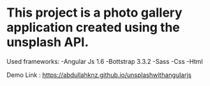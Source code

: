 # This project is a photo gallery application created using the unsplash API.
Used frameworks:
-Angular Js 1.6
-Bottstrap 3.3.2
-Sass
-Css
-Html

Demo Link : https://abdullahknz.github.io/unsplashwithangularjs
